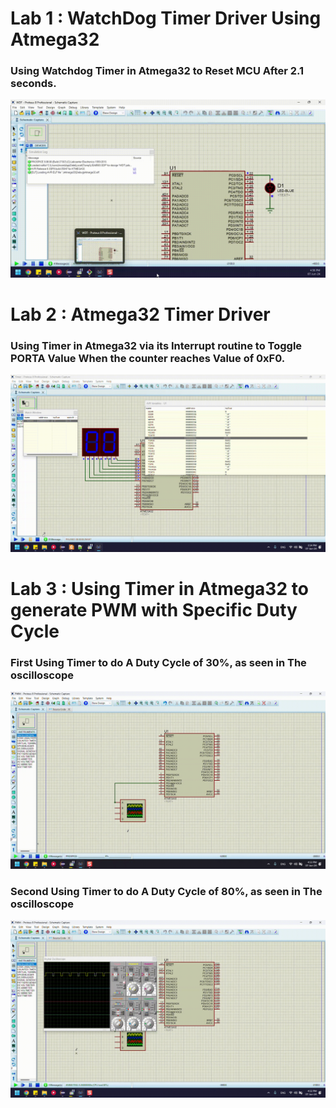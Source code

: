 # Lab 1 : WatchDog Timer Driver Using Atmega32
### Using Watchdog Timer in Atmega32 to Reset MCU After 2.1 seconds.
![WatchDog Timer Driver Using Atmega32](https://github.com/ArsanyMounir/EmbeddedSystem/blob/master/Unit_9_MCU_Timer_ADC/Lec_1/Lab1_WatchDog_Timer_ATMEGA32/WDT.gif)

# Lab 2 : Atmega32 Timer Driver 
### Using Timer in Atmega32 via its Interrupt routine to Toggle PORTA Value When the counter reaches Value of 0xF0.
![Atmega32 Timer Driver](https://github.com/ArsanyMounir/EmbeddedSystem/blob/master/Unit_9_MCU_Timer_ADC/Lec_1/Lab2_Timer_Driver_ATMEGA32/Timer.gif)

# Lab 3 : Using Timer in Atmega32 to generate PWM with Specific Duty Cycle
### First Using Timer to do A Duty Cycle of 30%, as seen in The oscilloscope
![30% PWM](https://github.com/ArsanyMounir/EmbeddedSystem/blob/master/Unit_9_MCU_Timer_ADC/Lec_1/Lab3_PWM_ATMEGA32/30_PWM.gif)

### Second Using Timer to do A Duty Cycle of 80%, as seen in The oscilloscope
![80% PWM](https://github.com/ArsanyMounir/EmbeddedSystem/blob/master/Unit_9_MCU_Timer_ADC/Lec_1/Lab3_PWM_ATMEGA32/80_PWM.gif)
